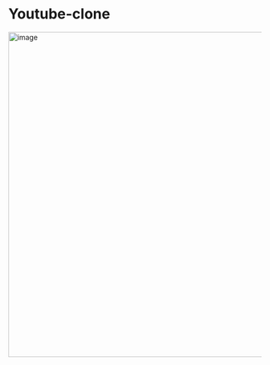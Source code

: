 ﻿# Youtube-clone
<img width="1360" height="647" alt="image" src="https://github.com/user-attachments/assets/77171e49-a346-4285-a03d-bc177eac34c9" />
